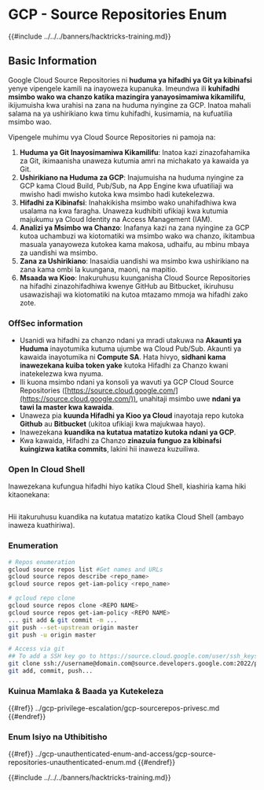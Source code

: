# GCP - Source Repositories Enum

{{#include ../../../banners/hacktricks-training.md}}

## Basic Information <a href="#reviewing-cloud-git-repositories" id="reviewing-cloud-git-repositories"></a>

Google Cloud Source Repositories ni **huduma ya hifadhi ya Git ya kibinafsi** yenye vipengele kamili na inayoweza kupanuka. Imeundwa ili **kuhifadhi msimbo wako wa chanzo katika mazingira yanayosimamiwa kikamilifu**, ikijumuisha kwa urahisi na zana na huduma nyingine za GCP. Inatoa mahali salama na ya ushirikiano kwa timu kuhifadhi, kusimamia, na kufuatilia msimbo wao.

Vipengele muhimu vya Cloud Source Repositories ni pamoja na:

1. **Huduma ya Git Inayosimamiwa Kikamilifu**: Inatoa kazi zinazofahamika za Git, ikimaanisha unaweza kutumia amri na michakato ya kawaida ya Git.
2. **Ushirikiano na Huduma za GCP**: Inajumuisha na huduma nyingine za GCP kama Cloud Build, Pub/Sub, na App Engine kwa ufuatiliaji wa mwisho hadi mwisho kutoka kwa msimbo hadi kutekelezwa.
3. **Hifadhi za Kibinafsi**: Inahakikisha msimbo wako unahifadhiwa kwa usalama na kwa faragha. Unaweza kudhibiti ufikiaji kwa kutumia majukumu ya Cloud Identity na Access Management (IAM).
4. **Analizi ya Msimbo wa Chanzo**: Inafanya kazi na zana nyingine za GCP kutoa uchambuzi wa kiotomatiki wa msimbo wako wa chanzo, ikitambua masuala yanayoweza kutokea kama makosa, udhaifu, au mbinu mbaya za uandishi wa msimbo.
5. **Zana za Ushirikiano**: Inasaidia uandishi wa msimbo kwa ushirikiano na zana kama ombi la kuungana, maoni, na mapitio.
6. **Msaada wa Kioo**: Inakuruhusu kuunganisha Cloud Source Repositories na hifadhi zinazohifadhiwa kwenye GitHub au Bitbucket, ikiruhusu usawazishaji wa kiotomatiki na kutoa mtazamo mmoja wa hifadhi zako zote.

### OffSec information <a href="#reviewing-cloud-git-repositories" id="reviewing-cloud-git-repositories"></a>

- Usanidi wa hifadhi za chanzo ndani ya mradi utakuwa na **Akaunti ya Huduma** inayotumika kutuma ujumbe wa Cloud Pub/Sub. Akaunti ya kawaida inayotumika ni **Compute SA**. Hata hivyo, **sidhani kama inawezekana kuiba token yake** kutoka Hifadhi za Chanzo kwani inatekelezwa kwa nyuma.
- Ili kuona msimbo ndani ya konsoli ya wavuti ya GCP Cloud Source Repositories ([https://source.cloud.google.com/](https://source.cloud.google.com/)), unahitaji msimbo uwe **ndani ya tawi la master kwa kawaida**.
- Unaweza pia **kuunda Hifadhi ya Kioo ya Cloud** inayotaja repo kutoka **Github** au **Bitbucket** (ukitoa ufikiaji kwa majukwaa hayo).
- Inawezekana **kuandika na kutatua matatizo kutoka ndani ya GCP**.
- Kwa kawaida, Hifadhi za Chanzo **zinazuia funguo za kibinafsi kuingizwa katika commits**, lakini hii inaweza kuzuiliwa.

### Open In Cloud Shell

Inawezekana kufungua hifadhi hiyo katika Cloud Shell, kiashiria kama hiki kitaonekana:

<figure><img src="../../../images/image (325).png" alt=""><figcaption></figcaption></figure>

Hii itakuruhusu kuandika na kutatua matatizo katika Cloud Shell (ambayo inaweza kuathiriwa). 

### Enumeration
```bash
# Repos enumeration
gcloud source repos list #Get names and URLs
gcloud source repos describe <repo_name>
gcloud source repos get-iam-policy <repo_name>

# gcloud repo clone
gcloud source repos clone <REPO NAME>
gcloud source repos get-iam-policy <REPO NAME>
... git add & git commit -m ...
git push --set-upstream origin master
git push -u origin master

# Access via git
## To add a SSH key go to https://source.cloud.google.com/user/ssh_keys (no gcloud command)
git clone ssh://username@domain.com@source.developers.google.com:2022/p/<proj-name>/r/<repo-name>
git add, commit, push...
```
### Kuinua Mamlaka & Baada ya Kutekeleza

{{#ref}}
../gcp-privilege-escalation/gcp-sourcerepos-privesc.md
{{#endref}}

### Enum Isiyo na Uthibitisho

{{#ref}}
../gcp-unauthenticated-enum-and-access/gcp-source-repositories-unauthenticated-enum.md
{{#endref}}

{{#include ../../../banners/hacktricks-training.md}}
